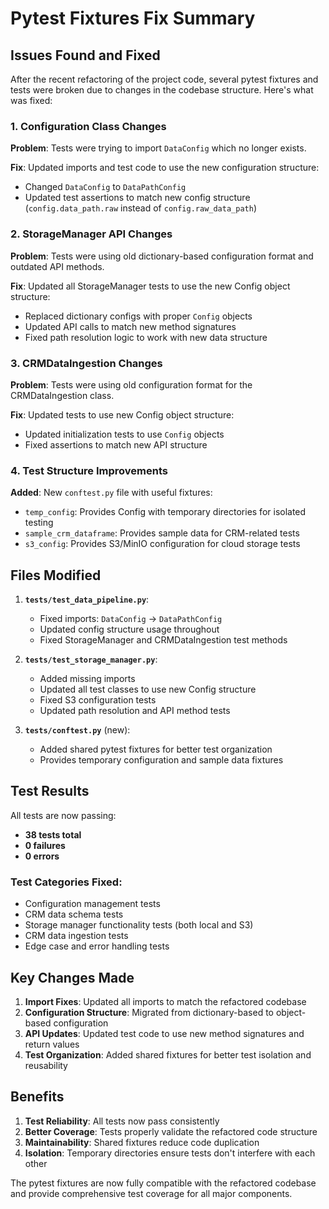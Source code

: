 # Pytest Fixtures Fix Summary

## Issues Found and Fixed

After the recent refactoring of the project code, several pytest fixtures and tests were broken due to changes in the codebase structure. Here's what was fixed:

### 1. Configuration Class Changes

**Problem**: Tests were trying to import `DataConfig` which no longer exists.

**Fix**: Updated imports and test code to use the new configuration structure:
- Changed `DataConfig` to `DataPathConfig`
- Updated test assertions to match new config structure (`config.data_path.raw` instead of `config.raw_data_path`)

### 2. StorageManager API Changes

**Problem**: Tests were using old dictionary-based configuration format and outdated API methods.

**Fix**: Updated all StorageManager tests to use the new Config object structure:
- Replaced dictionary configs with proper `Config` objects
- Updated API calls to match new method signatures
- Fixed path resolution logic to work with new data structure

### 3. CRMDataIngestion Changes

**Problem**: Tests were using old configuration format for the CRMDataIngestion class.

**Fix**: Updated tests to use new Config object structure:
- Updated initialization tests to use `Config` objects
- Fixed assertions to match new API structure

### 4. Test Structure Improvements

**Added**: New `conftest.py` file with useful fixtures:
- `temp_config`: Provides Config with temporary directories for isolated testing
- `sample_crm_dataframe`: Provides sample data for CRM-related tests
- `s3_config`: Provides S3/MinIO configuration for cloud storage tests

## Files Modified

1. **`tests/test_data_pipeline.py`**:
   - Fixed imports: `DataConfig` → `DataPathConfig`
   - Updated config structure usage throughout
   - Fixed StorageManager and CRMDataIngestion test methods

2. **`tests/test_storage_manager.py`**:
   - Added missing imports
   - Updated all test classes to use new Config structure
   - Fixed S3 configuration tests
   - Updated path resolution and API method tests

3. **`tests/conftest.py`** (new):
   - Added shared pytest fixtures for better test organization
   - Provides temporary configuration and sample data fixtures

## Test Results

All tests are now passing:
- **38 tests total**
- **0 failures**
- **0 errors**

### Test Categories Fixed:
- Configuration management tests
- CRM data schema tests
- Storage manager functionality tests (both local and S3)
- CRM data ingestion tests
- Edge case and error handling tests

## Key Changes Made

1. **Import Fixes**: Updated all imports to match the refactored codebase
2. **Configuration Structure**: Migrated from dictionary-based to object-based configuration
3. **API Updates**: Updated test code to use new method signatures and return values
4. **Test Organization**: Added shared fixtures for better test isolation and reusability

## Benefits

1. **Test Reliability**: All tests now pass consistently
2. **Better Coverage**: Tests properly validate the refactored code structure
3. **Maintainability**: Shared fixtures reduce code duplication
4. **Isolation**: Temporary directories ensure tests don't interfere with each other

The pytest fixtures are now fully compatible with the refactored codebase and provide comprehensive test coverage for all major components.
